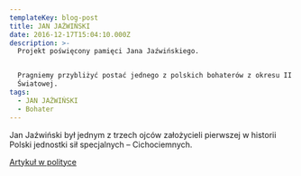 ```yaml
---
templateKey: blog-post
title: JAN JAŹWIŃSKI
date: 2016-12-17T15:04:10.000Z
description: >-
  Projekt poświęcony pamięci Jana Jaźwińskiego.


  Pragniemy przybliżyć postać jednego z polskich bohaterów z okresu II Wojny
  Światowej.
tags:
  - JAN JAŹWIŃSKI
  - Bohater
---
```





Jan Jaźwiński był jednym z trzech ojców założycieli pierwszej w historii Polski jednostki sił specjalnych – Cichociemnych.

[
Artykuł w polityce](http://wpolityce.pl/polityka/156952-znakomita-lektura-historyczna-pamietnik-jana-jazwinskiego-perelka-dla-milosnikow-historii-zwlaszcza-ii-wojny-swiatowej)
